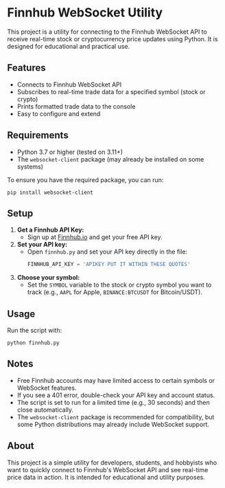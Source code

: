# Finnhub WebSocket Utility

This project is a utility for connecting to the Finnhub WebSocket API to receive real-time stock or cryptocurrency price updates using Python. It is designed for educational and practical use.

## Features
- Connects to Finnhub WebSocket API
- Subscribes to real-time trade data for a specified symbol (stock or crypto)
- Prints formatted trade data to the console
- Easy to configure and extend

## Requirements
- Python 3.7 or higher (tested on 3.11+)
- The `websocket-client` package (may already be installed on some systems)

To ensure you have the required package, you can run:
```
pip install websocket-client
```

## Setup

1. **Get a Finnhub API Key:**
   - Sign up at [Finnhub.io](https://finnhub.io/) and get your free API key.
2. **Set your API key:**
   - Open `finnhub.py` and set your API key directly in the file:
     ```python
     FINNHUB_API_KEY = 'APIKEY PUT IT WITHIN THESE QUOTES' 
     ```
3. **Choose your symbol:**
   - Set the `SYMBOL` variable to the stock or crypto symbol you want to track (e.g., `AAPL` for Apple, `BINANCE:BTCUSDT` for Bitcoin/USDT).

## Usage

Run the script with:
```
python finnhub.py
```

## Notes
- Free Finnhub accounts may have limited access to certain symbols or WebSocket features.
- If you see a 401 error, double-check your API key and account status.
- The script is set to run for a limited time (e.g., 30 seconds) and then close automatically.
- The `websocket-client` package is recommended for compatibility, but some Python distributions may already include WebSocket support.

## About
This project is a simple utility for developers, students, and hobbyists who want to quickly connect to Finnhub's WebSocket API and see real-time price data in action. It is intended for educational and utility purposes. 